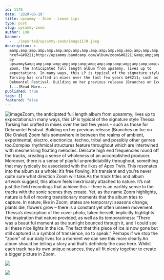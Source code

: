 ```yaml
---
id: 1170
date: '2020-06-19'
title: upsammy - Zoom - Loose Lips
type: post
slug: upsammy-zoom
author: 108
banner:
  - ../imported/upsammy-zoom/image1170.jpeg
description: >-
  &amp;amp;amp;amp;amp;amp;amp;amp;amp;amp;amp;amp;amp;amp;amp;amp;amp;amp;amp;amp;lt;a
  href=&#8221;http://upsammy.bandcamp.com/album/zoom&#8221;&amp;amp;amp;amp;amp;amp;amp;amp;amp;amp;amp;amp;amp;amp;amp;amp;amp;amp;amp;amp;gt;Zoom
  by
  upsammy&amp;amp;amp;amp;amp;amp;amp;amp;amp;amp;amp;amp;amp;amp;amp;amp;amp;amp;amp;amp;lt;/a&amp;amp;amp;amp;amp;amp;amp;amp;amp;amp;amp;amp;amp;amp;amp;amp;amp;amp;amp;amp;gt;
  Zoom, the anticipated full length album from upsammy, lives up to
  expectations. In many ways, this LP is typical of the signature style Thessa
  Torsing has crafted in mixes over the last few years &#8211; such as those for
  Dekmantel Festival. Building on her previous release (Branches on Ice on Die
  [...]Read More...
published: true
tags: []
featured: false
---
```

![image](../../imported/upsammy-zoom/image1170.jpeg)Zoom, the anticipated full length album from upsammy, lives up to expectations.In many ways, this LP is typical of the signature style Thessa Torsing has crafted in mixes over the last few years – such as those for Dekmantel Festival. Building on her previous release (Branches on Ice on Die Orakel) Zoom falls somewhere in between the realms of ambient, experimental, electro, electronica, techno, tribal and possibly other genres too.Complex rhythmical structures feature throughout which are intertwined with mesmerising floating melodies. Delicate high end frequencies round off the tracks, creating a sense of wholeness of an accomplished producer. Moreover, there is a sense of playful unpredictability throughout, something that may typically be associated with the likes of Apex Twin. This resonates into the album as a whole: it’s free flowing, it’s transient and you’re never quite sure what direction Zoom will take.As the track titles and album artwork suggest, this album feels inextricably attached to nature. It’s not just the field recordings that achieve this – there is an earthly sense to the tracks with the sonic scenes they create. Yet, as the name Zoom highlights, nature is full of moving transitionary moments that the album tries to capture. In nature, like in Zoom, states are temporary: seasons change, plants die, flowers grow – there is a constant yet often unseen movement. Thessa’s description of the cover photo, taken herself, implicitly highlights the inspiration that nature provided, as well as its temporariness: “There was a beautiful moment as the sunlight bounced through it, and I could see all these nice lights in the ice. The fact that this piece of ice is now gone but still captured is a symbol of transience, so to speak.” Perhaps if we stop the "zoom" of our daily lives for a moment we can see this more clearly.An album should be telling a story and that’s definitely the case here. Whilst each track has its own unique nuances, they all fit nicely together to create a bigger picture in Zoom. 

![](/wp-content/uploads/live/img/wysiwyg/5eec84c9d34ea.jpg)

![](/wp-content/uploads/live/img/wysiwyg/5eec85578fd4f.jpg)